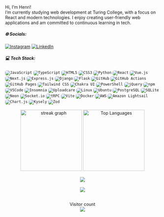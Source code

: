 

Hi, I’m Henri!
<br>
I’m currently studying web development at Turing College, with a focus on React and modern technologies. I enjoy creating user-friendly web applications and am committed to continuous learning in tech.



##### 🌐 Socials:
[![Instagram](https://img.shields.io/badge/Instagram-%23E4405F.svg?logo=Instagram&logoColor=white)](https://instagram.com/henriits) [![LinkedIn](https://img.shields.io/badge/LinkedIn-%230077B5.svg?logo=linkedin&logoColor=white)](https://linkedin.com/in/henri-tsarents) 
##### 💻 Tech Stack:
<div>
  <code><img style="border-radius: 5px;" src="https://img.shields.io/badge/JavaScript-F7DF1E?style=flat-square&logo=javascript&logoColor=black" alt="JavaScript" title="JavaScript"/></code>
  <code><img style="border-radius: 5px;" src="https://img.shields.io/badge/TypeScript-007ACC?style=flat-square&logo=typescript&logoColor=white" alt="TypeScript" title="TypeScript"/></code>
  <code><img style="border-radius: 5px;" src="https://img.shields.io/badge/HTML5-E34F26?style=flat-square&logo=html5&logoColor=white" alt="HTML5" title="HTML5"/></code>
  <code><img style="border-radius: 5px;" src="https://img.shields.io/badge/CSS3-1572B6?style=flat-square&logo=css3&logoColor=white" alt="CSS3" title="CSS3"/></code>
  <code><img style="border-radius: 5px;" src="https://img.shields.io/badge/Python-3776AB?style=flat-square&logo=python&logoColor=ffdd54" alt="Python" title="Python"/></code>
  <code><img style="border-radius: 5px;" src="https://img.shields.io/badge/React-61DAFB?style=flat-square&logo=react&logoColor=black" alt="React" title="React"/></code>
  <code><img style="border-radius: 5px;" src="https://img.shields.io/badge/Vue.js-4FC08D?style=flat-square&logo=vuedotjs&logoColor=white" alt="Vue.js" title="Vue.js"/></code>
  <code><img style="border-radius: 5px;" src="https://img.shields.io/badge/Next.js-000000?style=flat-square&logo=next.js&logoColor=white" alt="Next.js" title="Next.js"/></code>
  <code><img style="border-radius: 5px;" src="https://img.shields.io/badge/Express.js-404D59?style=flat-square&logo=express&logoColor=white" alt="Express.js" title="Express.js"/></code>
  <code><img style="border-radius: 5px;" src="https://img.shields.io/badge/Django-092E20?style=flat-square&logo=django&logoColor=white" alt="Django" title="Django"/></code>
  <code><img style="border-radius: 5px;" src="https://img.shields.io/badge/Flask-000000?style=flat-square&logo=flask&logoColor=white" alt="Flask" title="Flask"/></code>
  <code><img style="border-radius: 5px;" src="https://img.shields.io/badge/GitHub-181717?style=flat-square&logo=github&logoColor=white" alt="GitHub" title="GitHub"/></code>
  <code><img style="border-radius: 5px;" src="https://img.shields.io/badge/GitHub%20Actions-2088FF?style=flat-square&logo=github-actions&logoColor=white" alt="GitHub Actions" title="GitHub Actions"/></code>
  <code><img style="border-radius: 5px;" src="https://img.shields.io/badge/GitHub%20Pages-222222?style=flat-square&logo=github-pages&logoColor=white" alt="GitHub Pages" title="GitHub Pages"/></code>
  <code><img style="border-radius: 5px;" src="https://img.shields.io/badge/Tailwind%20CSS-38B2AC?style=flat-square&logo=tailwind-css&logoColor=white" alt="Tailwind CSS" title="Tailwind CSS"/></code>
  <code><img style="border-radius: 5px;" src="https://img.shields.io/badge/Chakra%20UI-319795?style=flat-square&logo=chakraui&logoColor=white" alt="Chakra UI" title="Chakra UI"/></code>
  <code><img style="border-radius: 5px;" src="https://img.shields.io/badge/PowerShell-5391FE?style=flat-square&logo=powershell&logoColor=white" alt="PowerShell" title="PowerShell"/></code>
  <code><img style="border-radius: 5px;" src="https://img.shields.io/badge/jQuery-0769AD?style=flat-square&logo=jquery&logoColor=white" alt="jQuery" title="jQuery"/></code>
  <code><img style="border-radius: 5px;" src="https://img.shields.io/badge/npm-C62B3B?style=flat-square&logo=npm&logoColor=white" alt="npm" title="npm"/></code>
  <code><img style="border-radius: 5px;" src="https://img.shields.io/badge/VSCode-007ACC?style=flat-square&logo=visual-studio-code&logoColor=white" alt="VSCode" title="VSCode"/></code>
  <code><img style="border-radius: 5px;" src="https://img.shields.io/badge/Insomnia-4000BF?style=flat-square&logo=insomnia&logoColor=white" alt="Insomnia" title="Insomnia"/></code>
  <code><img style="border-radius: 5px;" src="https://img.shields.io/badge/Uploadcare-013243?style=flat-square&logo=uploadcare&logoColor=white" alt="Uploadcare" title="Uploadcare"/></code>
  <code><img style="border-radius: 5px;" src="https://img.shields.io/badge/Linux-FCC624?style=flat-square&logo=linux&logoColor=black" alt="Linux" title="Linux"/></code>
  <code><img style="border-radius: 5px;" src="https://img.shields.io/badge/Ubuntu-E95420?style=flat-square&logo=ubuntu&logoColor=white" alt="Ubuntu" title="Ubuntu"/></code>
  <code><img style="border-radius: 5px;" src="https://img.shields.io/badge/PostgreSQL-4169E1?style=flat-square&logo=postgresql&logoColor=white" alt="PostgreSQL" title="PostgreSQL"/></code>
  <code><img style="border-radius: 5px;" src="https://img.shields.io/badge/SQLite-003B57?style=flat-square&logo=sqlite&logoColor=white" alt="SQLite" title="SQLite"/></code>
  <code><img style="border-radius: 5px;" src="https://img.shields.io/badge/Neon-2A93E0?style=flat-square&logo=neon&logoColor=white" alt="Neon" title="Neon"/></code>
  <code><img style="border-radius: 5px;" src="https://img.shields.io/badge/Socket.io-010101?style=flat-square&logo=socket.io&logoColor=white" alt="Socket.io" title="Socket.io"/></code>
  <code><img style="border-radius: 5px;" src="https://img.shields.io/badge/tRPC-2596BE?style=flat-square&logo=trpc&logoColor=white" alt="tRPC" title="tRPC"/></code>
  <code><img style="border-radius: 5px;" src="https://img.shields.io/badge/Vite-646CFF?style=flat-square&logo=vite&logoColor=white" alt="Vite" title="Vite"/></code>
  <code><img style="border-radius: 5px;" src="https://img.shields.io/badge/Docker-2496ED?style=flat-square&logo=docker&logoColor=white" alt="Docker" title="Docker"/></code>
  <code><img style="border-radius: 5px;" src="https://img.shields.io/badge/Amazon%20AWS-FF9900?style=flat-square&logo=amazon-aws&logoColor=white" alt="AWS" title="AWS"/></code>
  <code><img style="border-radius: 5px;" src="https://img.shields.io/badge/Amazon%20Lightsail-232F3E?style=flat-square&logo=amazon-aws&logoColor=FF9900" alt="Amazon Lightsail" title="Amazon Lightsail"/></code>
  <code><img style="border-radius: 5px;" src="https://img.shields.io/badge/Chart.js-F5788D?style=flat-square&logo=chart.js&logoColor=white" alt="Chart.js" title="Chart.js"/></code>
  <code><img style="border-radius: 5px;" src="https://img.shields.io/badge/Kysely-000000?style=flat-square&logoColor=white" alt="Kysely" title="Kysely"/></code>
  <code><img style="border-radius: 5px;" src="https://img.shields.io/badge/Zod-2F80ED?style=flat-square&logo=zod&logoColor=white" alt="Zod" title="Zod"/></code>
  
</div>
<br>
<div align="center">
  <div>
    <img src="https://streak-stats.demolab.com?user=henriits&locale=en&mode=daily&theme=dark&hide_border=false&border_radius=5&order=3" height="200" alt="streak graph" style="object-fit: contain;"/>
    <img src="https://github-readme-stats.vercel.app/api/top-langs/?username=henriits&theme=dark&show_icons=true&hide_border=true&layout=compact&langs_count=8&size_weight=0.5&count_weight=0.5&border=true&hide=kvlang&hide_border=false&border_radius=5" height="200" alt="Top Languages" style="object-fit: contain;"/>
  </div>
</div>
<br>

<div align="center">
  <img src="https://github-profile-trophy.vercel.app/?username=henriits&theme=juicyfresh&no-frame=false&no-bg=false&margin-w=4"  />
</div>
<br>
<div align="center">
  <img src="https://quotes-github-readme.vercel.app/api?type=horizontal&theme=dark"  />
</div>
<br>


<div align="center">
<p align="center"> 
  Visitor count<br>
  <img src="https://profile-counter.glitch.me/henriits/count.svg" />
</p>
</div>
<br>
